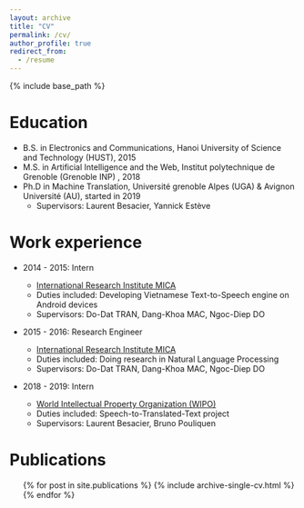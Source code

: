 ```yaml
---
layout: archive
title: "CV"
permalink: /cv/
author_profile: true
redirect_from:
  - /resume
---
```


{% include base_path %}

Education
======
* B.S. in Electronics and Communications, Hanoi University of Science and Technology (HUST), 2015
* M.S. in Artificial Intelligence and the Web,  Institut polytechnique de Grenoble (Grenoble INP) , 2018
* Ph.D in Machine Translation, Université grenoble Alpes (UGA) & Avignon Université (AU), started in 2019
  * Supervisors: Laurent Besacier, Yannick Estève

Work experience
======
* 2014 - 2015: Intern
  * [International Research Institute MICA](http://mica.edu.vn/)
  * Duties included: Developing Vietnamese Text-to-Speech engine on Android devices
  * Supervisors: Do-Dat TRAN, Dang-Khoa MAC, Ngoc-Diep DO

* 2015 - 2016: Research Engineer
  * [International Research Institute MICA](http://mica.edu.vn/)
  * Duties included: Doing research in Natural Language Processing
  * Supervisors: Do-Dat TRAN, Dang-Khoa MAC, Ngoc-Diep DO

* 2018 - 2019: Intern
  * [World Intellectual Property Organization (WIPO)](https://www.wipo.int/)
  * Duties included: Speech-to-Translated-Text project
  * Supervisors: Laurent Besacier, Bruno Pouliquen
  

Publications
======
  <ul>{% for post in site.publications %}
    {% include archive-single-cv.html %}
  {% endfor %}</ul>
  
